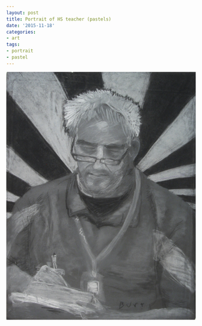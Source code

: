 ```yaml
---
layout: post
title: Portrait of HS teacher (pastels)
date: '2015-11-18'
categories:
- art
tags:
- portrait
- pastel
---
```

 ![](/tumblr_files/tumblr_ny034hbjW01r8gweso1_1280.jpg)  
